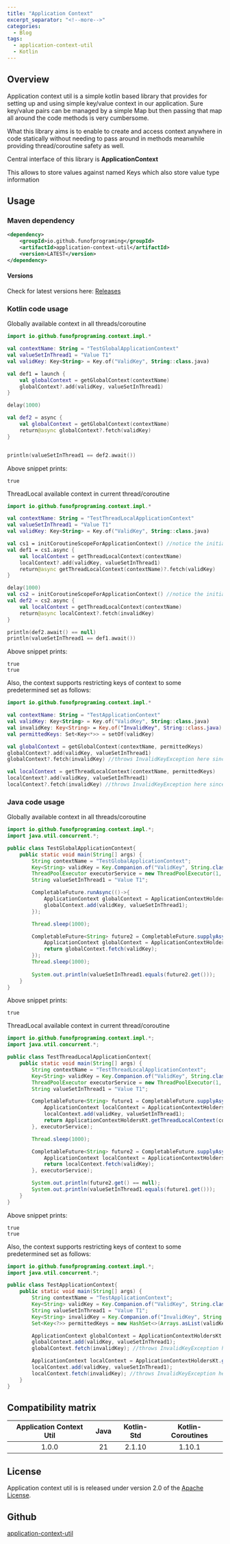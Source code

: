 ```yaml
---
title: "Application Context"
excerpt_separator: "<!--more-->"
categories:
  - Blog
tags:
  - application-context-util
  - Kotlin
---
```

## Overview

Application context util is a simple kotlin based library that provides for setting up and using simple key/value context in our application.
Sure key/value pairs can be managed by a simple Map but then passing that map all around the code methods is very cumbersome.

What this library aims is to enable to create and access context anywhere in code statically without needing to pass around in methods meanwhile providing thread/coroutine safety as well.

Central interface of this library is **ApplicationContext**

This allows to store values against named Keys which also store value type information

## Usage

### Maven dependency

```xml
<dependency>
    <groupId>io.github.funofprograming</groupId>
    <artifactId>application-context-util</artifactId>
    <version>LATEST</version>
</dependency>
```

#### Versions
Check for latest versions here: [Releases](https://github.com/funofprograming/application-context-util/releases)

### Kotlin code usage

Globally available context in all threads/coroutine

```kotlin
import io.github.funofprograming.context.impl.*

val contextName: String = "TestGlobalApplicationContext"
val valueSetInThread1 = "Value T1"
val validKey: Key<String> = Key.of("ValidKey", String::class.java)

val def1 = launch {
    val globalContext = getGlobalContext(contextName)
    globalContext?.add(validKey, valueSetInThread1)
}

delay(1000)

val def2 = async {
    val globalContext = getGlobalContext(contextName)
    return@async globalContext?.fetch(validKey)
}


println(valueSetInThread1 == def2.await())
```

Above snippet prints:

```text
true
```

ThreadLocal available context in current thread/coroutine

```kotlin
import io.github.funofprograming.context.impl.*

val contextName: String = "TestThreadLocalApplicationContext"
val valueSetInThread1 = "Value T1"
val validKey: Key<String> = Key.of("ValidKey", String::class.java)

val cs1 = initCoroutineScopeForApplicationContext() //notice the initialization of coroutine scope in case we plan to use a thread local context inside a coroutine
val def1 = cs1.async {
    val localContext = getThreadLocalContext(contextName)
    localContext?.add(validKey, valueSetInThread1)
    return@async getThreadLocalContext(contextName)?.fetch(validKey)
}

delay(1000)
val cs2 = initCoroutineScopeForApplicationContext() //notice the initialization of coroutine scope in case we plan to use a thread local context inside a coroutine
val def2 = cs2.async {
    val localContext = getThreadLocalContext(contextName)
    return@async localContext?.fetch(invalidKey)
}

println(def2.await() == null)
println(valueSetInThread1 == def1.await())
```

Above snippet prints:

```text
true
true
```

Also, the context supports restricting keys of context to some predetermined set as follows:

```kotlin
import io.github.funofprograming.context.impl.*

val contextName: String = "TestApplicationContext"
val validKey: Key<String> = Key.of("ValidKey", String::class.java)
val invalidKey: Key<String> = Key.of("InvalidKey", String::class.java)
val permittedKeys: Set<Key<*>> = setOf(validKey)

val globalContext = getGlobalContext(contextName, permittedKeys)
globalContext?.add(validKey, valueSetInThread1)
globalContext?.fetch(invalidKey) //throws InvalidKeyException here since invalidKey is not part of permittedKeys

val localContext = getThreadLocalContext(contextName, permittedKeys)
localContext?.add(validKey, valueSetInThread1)
localContext?.fetch(invalidKey) //throws InvalidKeyException here since invalidKey is not part of permittedKeys
```

### Java code usage

Globally available context in all threads/coroutine

```java
import io.github.funofprograming.context.impl.*;
import java.util.concurrent.*;

public class TestGlobalApplicationContext{
    public static void main(String[] args) {
        String contextName = "TestGlobalApplicationContext";
        Key<String> validKey = Key.Companion.of("ValidKey", String.class);
        ThreadPoolExecutor executorService = new ThreadPoolExecutor(1, 1, 1L, TimeUnit.MILLISECONDS, new LinkedBlockingQueue<Runnable>());
        String valueSetInThread1 = "Value T1";

        CompletableFuture.runAsync(()->{
            ApplicationContext globalContext = ApplicationContextHoldersKt.getGlobalContext(contextName);
            globalContext.add(validKey, valueSetInThread1);
        });

        Thread.sleep(1000);

        CompletableFuture<String> future2 = CompletableFuture.supplyAsync(()->{
            ApplicationContext globalContext = ApplicationContextHoldersKt.getGlobalContext(contextName);
            return globalContext.fetch(validKey);
        });
        Thread.sleep(1000);
        
        System.out.println(valueSetInThread1.equals(future2.get()));
    }    
}
```

Above snippet prints:

```text
true
```

ThreadLocal available context in current thread/coroutine

```java
import io.github.funofprograming.context.impl.*;
import java.util.concurrent.*;

public class TestThreadLocalApplicationContext{
    public static void main(String[] args) {
        String contextName = "TestThreadLocalApplicationContext";
        Key<String> validKey = Key.Companion.of("ValidKey", String.class);
        ThreadPoolExecutor executorService = new ThreadPoolExecutor(1, 1, 1L, TimeUnit.MILLISECONDS, new LinkedBlockingQueue<Runnable>());
        String valueSetInThread1 = "Value T1";

        CompletableFuture<String> future1 = CompletableFuture.supplyAsync(()->{
            ApplicationContext localContext = ApplicationContextHoldersKt.getThreadLocalContext(contextName);
            localContext.add(validKey, valueSetInThread1);
            return ApplicationContextHoldersKt.getThreadLocalContext(contextName).fetch(validKey);
        }, executorService);

        Thread.sleep(1000);

        CompletableFuture<String> future2 = CompletableFuture.supplyAsync(()->{
            ApplicationContext localContext = ApplicationContextHoldersKt.getThreadLocalContext(contextName);
            return localContext.fetch(validKey);
        }, executorService);

        System.out.println(future2.get() == null);
        System.out.println(valueSetInThread1.equals(future1.get()));
    }
}
```

Above snippet prints:

```text
true
true
```

Also, the context supports restricting keys of context to some predetermined set as follows:

```java
import io.github.funofprograming.context.impl.*;
import java.util.concurrent.*;

public class TestApplicationContext{
    public static void main(String[] args) {
        String contextName = "TestApplicationContext";
        Key<String> validKey = Key.Companion.of("ValidKey", String.class);
        String valueSetInThread1 = "Value T1";
        Key<String> invalidKey = Key.Companion.of("InvalidKey", String.class);
        Set<Key<?>> permittedKeys = new HashSet<>(Arrays.asList(validKey));

        ApplicationContext globalContext = ApplicationContextHoldersKt.getGlobalContext(contextName, permittedKeys);
        globalContext.add(validKey, valueSetInThread1);
        globalContext.fetch(invalidKey); //throws InvalidKeyException here since invalidKey is not part of permittedKeys

        ApplicationContext localContext = ApplicationContextHoldersKt.getThreadLocalContext(contextName, permittedKeys);
        localContext.add(validKey, valueSetInThread1);
        localContext.fetch(invalidKey); //throws InvalidKeyException here since invalidKey is not part of permittedKeys
    }
}
```


## Compatibility matrix

| Application Context Util |  Java  | Kotlin-Std | Kotlin-Coroutines | 
|:------------------------:|:------:|:----------:|:-----------------:|
|          1.0.0           |   21   |  2.1.10    |     1.10.1        |

## License

Application context util is is released under version 2.0 of the [Apache License](https://www.apache.org/licenses/LICENSE-2.0).

## Github
[application-context-util](https://github.com/funofprograming/application-context-util)